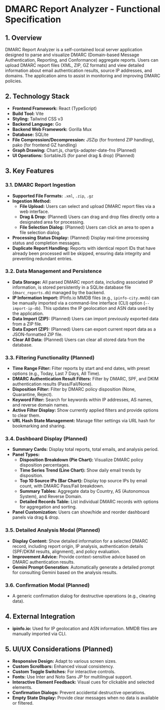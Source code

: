 # DMARC Report Analyzer - Functional Specification

## 1. Overview

DMARC Report Analyzer is a self-contained local server application designed to parse and visualize DMARC (Domain-based Message Authentication, Reporting, and Conformance) aggregate reports. Users can upload DMARC report files (XML, ZIP, GZ formats) and view detailed information about email authentication results, source IP addresses, and domains. The application aims to assist in monitoring and improving DMARC policies.

## 2. Technology Stack

*   **Frontend Framework:** React (TypeScript)
*   **Build Tool:** Vite
*   **Styling:** Tailwind CSS v3
*   **Backend Language:** Go
*   **Backend Web Framework:** Gorilla Mux
*   **Database:** SQLite
*   **File Compression/Decompression:** JSZip (for frontend ZIP handling), pako (for frontend GZ handling)
*   **Graph Drawing:** Chart.js, chartjs-adapter-date-fns (Planned)
*   **UI Operations:** SortableJS (for panel drag & drop) (Planned)

## 3. Key Features

### 3.1. DMARC Report Ingestion

*   **Supported File Formats:** `.xml`, `.zip`, `.gz`
*   **Ingestion Method:**
    *   **File Upload:** Users can select and upload DMARC report files via a web interface.
    *   **Drag & Drop:** (Planned) Users can drag and drop files directly onto a designated area for processing.
    *   **File Selection Dialog:** (Planned) Users can click an area to open a file selection dialog.
*   **Processing Status Display:** (Planned) Display real-time processing status and completion messages.
*   **Duplicate Report Handling:** Reports with identical report IDs that have already been processed will be skipped, ensuring data integrity and preventing redundant entries.

### 3.2. Data Management and Persistence

*   **Data Storage:** All parsed DMARC report data, including associated IP information, is stored persistently in a SQLite database file (`dmarc_reports.db`) managed by the backend.
*   **IP Information Import:** IPInfo.io MMDB files (e.g., `ipinfo-city.mmdb`) can be manually imported via a command-line interface (CLI) option (`--import-ip-db`). This updates the IP geolocation and ASN data used by the application.
*   **Data Import (ZIP):** (Planned) Users can import previously exported data from a ZIP file.
*   **Data Export (ZIP):** (Planned) Users can export current report data as a JSON-formatted ZIP file.
*   **Clear All Data:** (Planned) Users can clear all stored data from the database.

### 3.3. Filtering Functionality (Planned)

*   **Time Range Filter:** Filter reports by start and end dates, with preset options (e.g., Today, Last 7 Days, All Time).
*   **DMARC Authentication Result Filters:** Filter by DMARC, SPF, and DKIM authentication results (Pass/Fail/None).
*   **Disposition Filter:** Filter by DMARC policy disposition (None, Quarantine, Reject).
*   **Keyword Filter:** Search for keywords within IP addresses, AS names, and reverse domain names.
*   **Active Filter Display:** Show currently applied filters and provide options to clear them.
*   **URL Hash State Management:** Manage filter settings via URL hash for bookmarking and sharing.

### 3.4. Dashboard Display (Planned)

*   **Summary Cards:** Display total reports, total emails, and analysis period.
*   **Panel Types:**
    *   **Disposition Breakdown (Pie Chart):** Visualize DMARC policy disposition percentages.
    *   **Time Series Trend (Line Chart):** Show daily email trends by disposition.
    *   **Top 10 Source IPs (Bar Chart):** Display top source IPs by email count, with DMARC Pass/Fail breakdown.
    *   **Summary Tables:** Aggregate data by Country, AS (Autonomous System), and Reverse Domain.
    *   **Detailed Records Table:** List individual DMARC records with options for aggregation and sorting.
*   **Panel Customization:** Users can show/hide and reorder dashboard panels via drag & drop.

### 3.5. Detailed Analysis Modal (Planned)

*   **Display Content:** Show detailed information for a selected DMARC record, including report origin, IP analysis, authentication details (SPF/DKIM results, alignment), and policy evaluation.
*   **Improvement Advice:** Provide context-sensitive advice based on DMARC authentication results.
*   **Gemini Prompt Generation:** Automatically generate a detailed prompt for consulting Gemini based on the analysis results.

### 3.6. Confirmation Modal (Planned)

*   A generic confirmation dialog for destructive operations (e.g., clearing data).

## 4. External Integration

*   **ipinfo.io:** Used for IP geolocation and ASN information. MMDB files are manually imported via CLI.

## 5. UI/UX Considerations (Planned)

*   **Responsive Design:** Adapt to various screen sizes.
*   **Custom Scrollbars:** Enhanced visual consistency.
*   **Custom Toggle Switches:** For interactive controls.
*   **Fonts:** Use Inter and Noto Sans JP for multilingual support.
*   **Interactive Element Feedback:** Visual cues for clickable and selected elements.
*   **Confirmation Dialogs:** Prevent accidental destructive operations.
*   **Empty State Display:** Provide clear messages when no data is available or filtered.